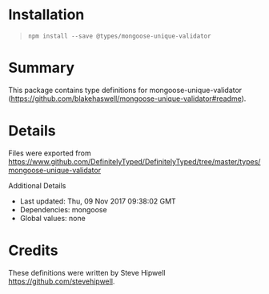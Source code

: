 # Installation
> `npm install --save @types/mongoose-unique-validator`

# Summary
This package contains type definitions for mongoose-unique-validator (https://github.com/blakehaswell/mongoose-unique-validator#readme).

# Details
Files were exported from https://www.github.com/DefinitelyTyped/DefinitelyTyped/tree/master/types/mongoose-unique-validator

Additional Details
 * Last updated: Thu, 09 Nov 2017 09:38:02 GMT
 * Dependencies: mongoose
 * Global values: none

# Credits
These definitions were written by Steve Hipwell <https://github.com/stevehipwell>.
